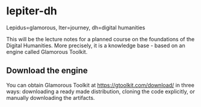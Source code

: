 # lepiter-dh
Lepidus=glamorous, Iter=journey, dh=digital humanities

This will be the lecture notes for a planned course on the foundations of the Digital Humanities. 
More precisely, it is a knowledge base - based on an engine called Glamorous Toolkit. 

## Download the engine 
You can obtain Glamorous Toolkit at https://gtoolkit.com/download/ in three ways: downloading a ready made distribution, cloning the code explicitly, or manually downloading the artifacts.  

